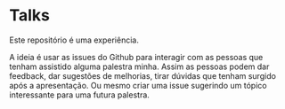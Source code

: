 # Talks

Este repositório é uma experiência.

A ideia é usar as issues do Github para interagir com as pessoas que tenham assistido alguma palestra minha. Assim as pessoas podem dar feedback, dar sugestões de melhorias, tirar dúvidas que tenham surgido após a apresentação. Ou mesmo criar uma issue sugerindo um tópico interessante para uma futura palestra.

